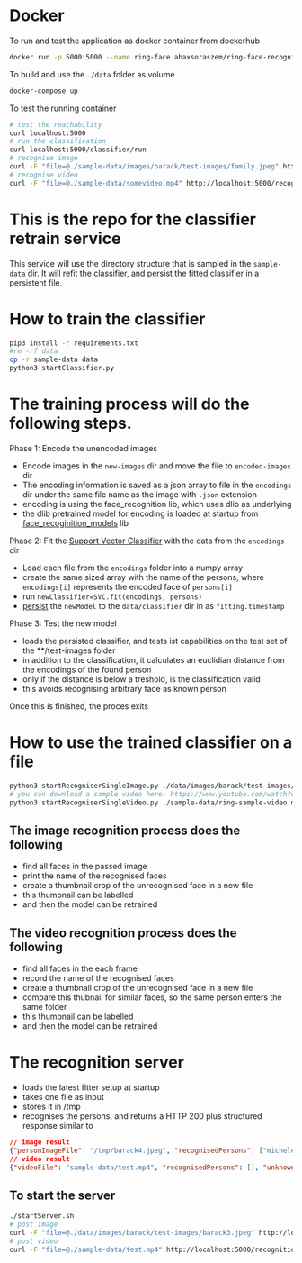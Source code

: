 # Docker
To run and test the application as docker container from dockerhub
```bash
docker run -p 5000:5000 --name ring-face abaxsoraszem/ring-face-recognition-server:latest
```
To build and use the `./data` folder as volume
```bash
docker-compose up
```

To test the running container
```bash
# test the reachability
curl localhost:5000
# run the classification
curl localhost:5000/classifier/run
# recognise image
curl -F "file=@./sample-data/images/barack/test-images/family.jpeg" http://localhost:5000/recognition/singe-image
# recognise video
curl -F "file=@./sample-data/somevideo.mp4" http://localhost:5000/recognition/singe-video
```

# This is the repo for the classifier retrain service

This service will use the directory structure that is sampled in the `sample-data` dir. It will refit the classifier, and persist the fitted classifier in a persistent file. 

# How to train the classifier
```bash
pip3 install -r requirements.txt
#rm -rf data
cp -r sample-data data
python3 startClassifier.py
```

# The training process will do the following steps.

Phase 1: Encode the unencoded images
* Encode images in the `new-images` dir and move the file to `encoded-images` dir
* The encoding information is saved as a json array to file in the `encodings` dir under the same file name as the image with `.json` extension
* encoding is using the face_recognition lib, which uses dlib as underlying
* the dlib pretrained model for encoding is loaded at startup from [face_recoginition_models](https://github.com/ageitgey/face_recognition_models/tree/master/face_recognition_models/models) lib


Phase 2: Fit the [Support Vector Classifier](https://scikit-learn.org/stable/modules/svm.html#svm-classification) with the data from the `encodings` dir
* Load each file from the `encodings` folder into a numpy array
* create the same sized array with the name of the persons, where `encodings[i]` represents the encoded face of `persons[i]`
* run `newClassifier=SVC.fit(encodings, persons)`
* [persist](https://scikit-learn.org/stable/modules/model_persistence.html) the `newModel` to the `data/classifier` dir in as `fitting.timestamp` 

Phase 3: Test the new model
* loads the persisted classifier, and tests ist capabilities on the test set of the **/test-images folder
* in addition to the classification, it calculates an euclidian distance from the encodings of the found person
* only if the distance is below a treshold, is the classification valid
* this avoids recognising arbitrary face as known person


Once this is finished, the proces exits

# How to use the trained classifier on a file
```bash
python3 startRecogniserSingleImage.py ./data/images/barack/test-images/barack4.jpeg
# you can download a sample video here: https://www.youtube.com/watch?v=4P-4PlwTcoE
python3 startRecogniserSingleVideo.py ./sample-data/ring-sample-video.mp4
```

## The image recognition process does the following
* find all faces in the passed image
* print the name of the recognised faces
* create a thumbnail crop of the unrecognised face in a new file
* this thumbnail can be labelled
* and then the model can be retrained

## The video recognition process does the following
* find all faces in the each frame
* record the name of the recognised faces
* create a thumbnail crop of the unrecognised face in a new file
* compare this thubnail for similar faces, so the same person enters the same folder
* this thumbnail can be labelled
* and then the model can be retrained


# The recognition server
* loads the latest fitter setup at startup
* takes one file as input
* stores it in /tmp
* recognises the persons, and returns a HTTP 200 plus structured response similar to
```json
// image result
{"personImageFile": "/tmp/barack4.jpeg", "recognisedPersons": ["michele", "barack"], "unknownPersons": []}
// video result
{"videoFile": "sample-data/test.mp4", "recognisedPersons": [], "unknownPersons": [{"name": "unknown-1", "images": 2}, {"name": "unknown-2", "images": 2}, {"name": "unknown-3", "images": 1}]}
```

## To start the server 
```bash
./startServer.sh
# post image
curl -F "file=@./data/images/barack/test-images/barack3.jpeg" http://localhost:5000/recognition/singe-image
# post video
curl -F "file=@./sample-data/test.mp4" http://localhost:5000/recognition/singe-video

```
